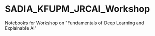# SADIA_KFUPM_JRCAI_Workshop
Notebooks for Workshop on "Fundamentals of Deep Learning and Explainable AI"
